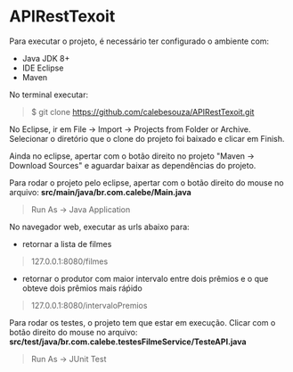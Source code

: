 # APIRestTexoit

Para executar o projeto, é necessário ter configurado o ambiente com:
  - Java JDK 8+
  - IDE Eclipse
  - Maven
  
No terminal executar:
> $ git clone https://github.com/calebesouza/APIRestTexoit.git

No Eclipse, ir em File -> Import -> Projects from Folder or Archive. Selecionar o diretório que o clone do projeto foi baixado e clicar em Finish.

Ainda no eclipse, apertar com o botão direito no projeto "Maven -> Download Sources" e aguardar baixar as dependências do projeto.

Para rodar o projeto pelo eclipse, apertar com o botão direito do mouse no arquivo: **src/main/java/br.com.calebe/Main.java**
> Run As -> Java Application

No navegador web, executar as urls abaixo para:
  
  - retornar a lista de filmes
  > 127.0.0.1:8080/filmes
  
  - retornar o produtor com maior intervalo entre dois prêmios e o que obteve dois prêmios mais ráṕido
  > 127.0.0.1:8080/intervaloPremios
  
Para rodar os testes, o projeto tem que estar em execução. 
Clicar com o botão direito do mouse no arquivo: **src/test/java/br.com.calebe.testesFilmeService/TesteAPI.java**   
> Run As -> JUnit Test

